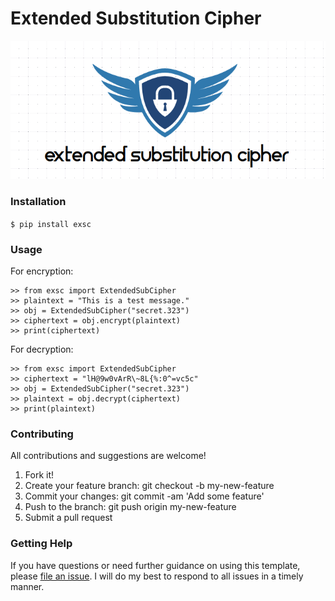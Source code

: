 # Extended Substitution Cipher

![extended substitution cipher logo](excslogo.png)


### Installation
`
$ pip install exsc
`
### Usage

For encryption:
```
>> from exsc import ExtendedSubCipher  
>> plaintext = "This is a test message."  
>> obj = ExtendedSubCipher("secret.323")  
>> ciphertext = obj.encrypt(plaintext)  
>> print(ciphertext)
```

For decryption:
```
>> from exsc import ExtendedSubCipher  
>> ciphertext = "lH@9w0vArR\~8L{%:0^=vc5c"
>> obj = ExtendedSubCipher("secret.323")  
>> plaintext = obj.decrypt(ciphertext)  
>> print(plaintext)
```

### Contributing

All contributions and suggestions are welcome!

1.  Fork it!
2.  Create your feature branch: git checkout -b my-new-feature
3.  Commit your changes: git commit -am 'Add some feature'
4.  Push to the branch: git push origin my-new-feature
5.  Submit a pull request

### Getting Help

If you have questions or need further guidance on using this template, please [file an issue](https://github.com/aman-roy/Extended-Substitution-Cipher/issues). I will do my best to respond to all issues in a timely manner.
